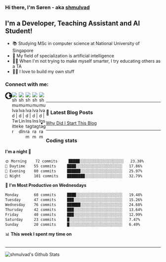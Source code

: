 ### Hi there, I'm Søren - aka [shmulvad][website]

## I'm a Developer, Teaching Assistant and AI Student!
- 📚 Studying MSc in computer science at National University of Singapore
- 🧠 My field of specialization is artificial intelligence
- 👨‍🏫 When I'm not trying to make myself smarter, I try educating others as a TA
- 👨‍💻 I love to build my own stuff

### Connect with me:

[<img align="left" alt="shmulvad.com" width="22px" src="https://raw.githubusercontent.com/iconic/open-iconic/master/svg/globe.svg" />][website]

[<img align="left" alt="shmulvad | Twitter" width="22px" src="https://cdn.jsdelivr.net/npm/simple-icons@v3/icons/twitter.svg" />][twitter]

[<img align="left" alt="shmulvad | LinkedIn" width="22px" src="https://cdn.jsdelivr.net/npm/simple-icons@v3/icons/linkedin.svg" />][linkedin]

[<img align="left" alt="shmulvad | Instagram" width="22px" src="https://cdn.jsdelivr.net/npm/simple-icons@v3/icons/instagram.svg" />][instagram]

[<img align="left" alt="shmulvad | Instagram" width="22px" src="https://cdn.jsdelivr.net/npm/simple-icons@v3/icons/stackoverflow.svg" />][stackOverflow]

[<img align="left" alt="shmulvad | Instagram" width="22px" src="https://cdn.jsdelivr.net/npm/simple-icons@v3/icons/gmail.svg" />][mail]

<br />

---

### 📕 Latest Blog Posts
<!-- BLOG-POST-LIST:START -->
- [Why Did I Start This Blog](https://shmulvad.com/blog/why-did-start-this-blog)
<!-- BLOG-POST-LIST:END -->

---

### Coding stats
<!--START_SECTION:waka-->
**I'm a night 🦉** 

```text
🌞 Morning    72 commits     █████░░░░░░░░░░░░░░░░░░░░   23.38% 
🌆 Daytime    55 commits     ████░░░░░░░░░░░░░░░░░░░░░   17.86% 
🌃 Evening    80 commits     ██████░░░░░░░░░░░░░░░░░░░   25.97% 
🌙 Night      101 commits    ████████░░░░░░░░░░░░░░░░░   32.79%

```
📅 **I'm Most Productive on Wednesdays** 

```text
Monday       60 commits     ████░░░░░░░░░░░░░░░░░░░░░   19.48% 
Tuesday      47 commits     ███░░░░░░░░░░░░░░░░░░░░░░   15.26% 
Wednesday    76 commits     ██████░░░░░░░░░░░░░░░░░░░   24.68% 
Thursday     42 commits     ███░░░░░░░░░░░░░░░░░░░░░░   13.64% 
Friday       40 commits     ███░░░░░░░░░░░░░░░░░░░░░░   12.99% 
Saturday     23 commits     █░░░░░░░░░░░░░░░░░░░░░░░░   7.47% 
Sunday       20 commits     █░░░░░░░░░░░░░░░░░░░░░░░░   6.49%

```


📊 **This week I spent my time on** 

```text
```


<!--END_SECTION:waka-->

---

<img align="left" alt="shmulvad's Github Stats" src="https://github-readme-stats.vercel.app/api?username=shmulvad&show_icons=true&hide_border=true" />




[website]: https://shmulvad.com
[twitter]: https://twitter.com/shmulvad
[linkedin]: https://linkedin.com/in/shmulvad
[instagram]: https://instagram.com/shmulvad
[stackOverflow]: https://stackoverflow.com/users/9248793/shmulvad
[mail]: mailto:shmulvad@gmail.com
